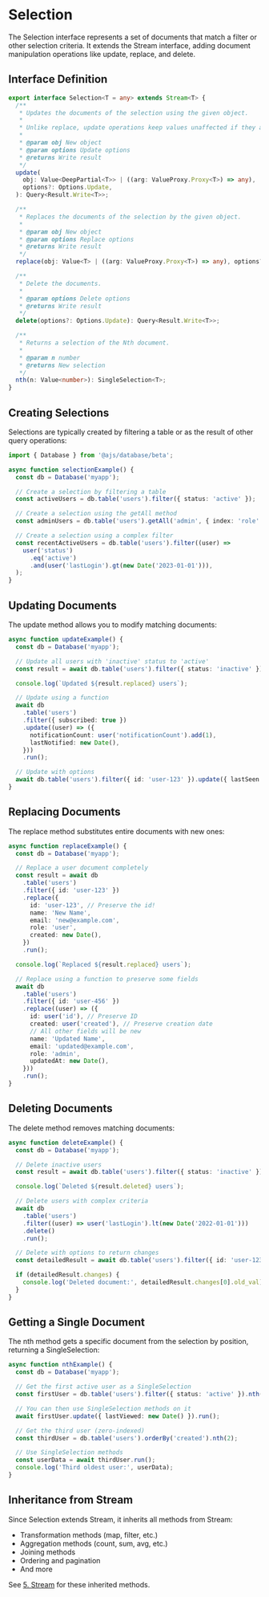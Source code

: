 # Selection

The Selection interface represents a set of documents that match a filter or other selection criteria. It extends the Stream interface, adding document manipulation operations like update, replace, and delete.

## Interface Definition

```typescript
export interface Selection<T = any> extends Stream<T> {
  /**
   * Updates the documents of the selection using the given object.
   *
   * Unlike replace, update operations keep values unaffected if they are not in the new object.
   *
   * @param obj New object
   * @param options Update options
   * @returns Write result
   */
  update(
    obj: Value<DeepPartial<T>> | ((arg: ValueProxy.Proxy<T>) => any),
    options?: Options.Update,
  ): Query<Result.Write<T>>;

  /**
   * Replaces the documents of the selection by the given object.
   *
   * @param obj New object
   * @param options Replace options
   * @returns Write result
   */
  replace(obj: Value<T> | ((arg: ValueProxy.Proxy<T>) => any), options?: Options.Update): Query<Result.Write<T>>;

  /**
   * Delete the documents.
   *
   * @param options Delete options
   * @returns Write result
   */
  delete(options?: Options.Update): Query<Result.Write<T>>;

  /**
   * Returns a selection of the Nth document.
   *
   * @param n number
   * @returns New selection
   */
  nth(n: Value<number>): SingleSelection<T>;
}
```

## Creating Selections

Selections are typically created by filtering a table or as the result of other query operations:

```typescript
import { Database } from '@ajs/database/beta';

async function selectionExample() {
  const db = Database('myapp');

  // Create a selection by filtering a table
  const activeUsers = db.table('users').filter({ status: 'active' });

  // Create a selection using the getAll method
  const adminUsers = db.table('users').getAll('admin', { index: 'role' });

  // Create a selection using a complex filter
  const recentActiveUsers = db.table('users').filter((user) =>
    user('status')
      .eq('active')
      .and(user('lastLogin').gt(new Date('2023-01-01'))),
  );
}
```

## Updating Documents

The update method allows you to modify matching documents:

```typescript
async function updateExample() {
  const db = Database('myapp');

  // Update all users with 'inactive' status to 'active'
  const result = await db.table('users').filter({ status: 'inactive' }).update({ status: 'active' }).run();

  console.log(`Updated ${result.replaced} users`);

  // Update using a function
  await db
    .table('users')
    .filter({ subscribed: true })
    .update((user) => ({
      notificationCount: user('notificationCount').add(1),
      lastNotified: new Date(),
    }))
    .run();

  // Update with options
  await db.table('users').filter({ id: 'user-123' }).update({ lastSeen: new Date() }, { returnChanges: true }).run();
}
```

## Replacing Documents

The replace method substitutes entire documents with new ones:

```typescript
async function replaceExample() {
  const db = Database('myapp');

  // Replace a user document completely
  const result = await db
    .table('users')
    .filter({ id: 'user-123' })
    .replace({
      id: 'user-123', // Preserve the id!
      name: 'New Name',
      email: 'new@example.com',
      role: 'user',
      created: new Date(),
    })
    .run();

  console.log(`Replaced ${result.replaced} users`);

  // Replace using a function to preserve some fields
  await db
    .table('users')
    .filter({ id: 'user-456' })
    .replace((user) => ({
      id: user('id'), // Preserve ID
      created: user('created'), // Preserve creation date
      // All other fields will be new
      name: 'Updated Name',
      email: 'updated@example.com',
      role: 'admin',
      updatedAt: new Date(),
    }))
    .run();
}
```

## Deleting Documents

The delete method removes matching documents:

```typescript
async function deleteExample() {
  const db = Database('myapp');

  // Delete inactive users
  const result = await db.table('users').filter({ status: 'inactive' }).delete().run();

  console.log(`Deleted ${result.deleted} users`);

  // Delete users with complex criteria
  await db
    .table('users')
    .filter((user) => user('lastLogin').lt(new Date('2022-01-01')))
    .delete()
    .run();

  // Delete with options to return changes
  const detailedResult = await db.table('users').filter({ id: 'user-123' }).delete({ returnChanges: true }).run();

  if (detailedResult.changes) {
    console.log('Deleted document:', detailedResult.changes[0].old_val);
  }
}
```

## Getting a Single Document

The nth method gets a specific document from the selection by position, returning a SingleSelection:

```typescript
async function nthExample() {
  const db = Database('myapp');

  // Get the first active user as a SingleSelection
  const firstUser = db.table('users').filter({ status: 'active' }).nth(0);

  // You can then use SingleSelection methods on it
  await firstUser.update({ lastViewed: new Date() }).run();

  // Get the third user (zero-indexed)
  const thirdUser = db.table('users').orderBy('created').nth(2);

  // Use SingleSelection methods
  const userData = await thirdUser.run();
  console.log('Third oldest user:', userData);
}
```

## Inheritance from Stream

Since Selection extends Stream, it inherits all methods from Stream:

- Transformation methods (map, filter, etc.)
- Aggregation methods (count, sum, avg, etc.)
- Joining methods
- Ordering and pagination
- And more

See [5. Stream](./5.stream.md) for these inherited methods.
